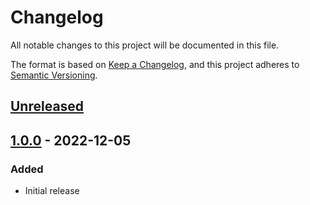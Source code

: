 # Changelog

All notable changes to this project will be documented in this file.

The format is based on [Keep a Changelog](https://keepachangelog.com/en/1.0.0/),
and this project adheres to [Semantic Versioning](https://semver.org/spec/v2.0.0.html).

## [Unreleased]

## [1.0.0] - 2022-12-05

### Added

* Initial release

[Unreleased]: https://github.com/powerhome/omniauth-nitro-id/compare/v1.0.0...HEAD
[1.0.0]: https://github.com/powerhome/omniauth-nitro-id/releases/tag/v1.0.0
